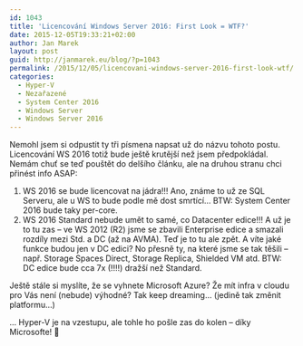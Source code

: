 ```yaml
---
id: 1043
title: 'Licencování Windows Server 2016: First Look = WTF?'
date: 2015-12-05T19:33:21+02:00
author: Jan Marek
layout: post
guid: http://janmarek.eu/blog/?p=1043
permalink: /2015/12/05/licencovani-windows-server-2016-first-look-wtf/
categories:
  - Hyper-V
  - Nezařazené
  - System Center 2016
  - Windows Server
  - Windows Server 2016
---
```

Nemohl jsem si odpustit ty tři písmena napsat už do názvu tohoto postu. Licencování WS 2016 totiž bude ještě krutější než jsem předpokládal. Nemám chuť se teď pouštět do delšího článku, ale na druhou stranu chci přinést info ASAP:

  1. WS 2016 se bude licencovat na jádra!!! Ano, známe to už ze SQL Serveru, ale u WS to bude podle mě dost smrtící&#8230; BTW: System Center 2016 bude taky per-core.
  2. WS 2016 Standard nebude umět to samé, co Datacenter edice!!! A už je to tu zas &#8211; ve WS 2012 (R2) jsme se zbavili Enterprise edice a smazali rozdíly mezi Std. a DC (až na AVMA). Teď je to tu ale zpět. A víte jaké funkce budou jen v DC edici? No přesně ty, na které jsme se tak těšili &#8211; např. Storage Spaces Direct, Storage Replica, Shielded VM atd. BTW: DC edice bude cca 7x (!!!!) dražší než Standard.

Ještě stále si myslíte, že se vyhnete Microsoft Azure? Že mít infra v cloudu pro Vás není (nebude) výhodné? Tak keep dreaming&#8230; (jedině tak změnit platformu&#8230;)

&#8230; Hyper-V je na vzestupu, ale tohle ho pošle zas do kolen &#8211; díky Microsofte! 🙁


